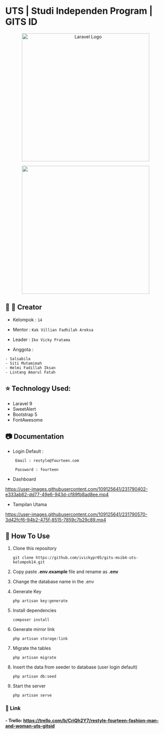 # UTS | Studi Independen Program | GITS ID

<p align="center"><a href="https://laravel.com" target="_blank"><img src="https://raw.githubusercontent.com/laravel/art/master/logo-lockup/5%20SVG/2%20CMYK/1%20Full%20Color/laravel-logolockup-cmyk-red.svg" width="400" alt="Laravel Logo"></a></p>

<p align="center"><img src="https://i.postimg.cc/kXByRyS2/Screenshot-2023-04-10-192951.png" width="400px"></p>


## :man: :woman: Creator
- Kelompok : ``` 14 ```

- Mentor : ``` Kak Villian Fadhilah Areksa ```

- Leader : ``` Iko Vicky Pratama ```

- Anggota : 
```
- Salsabila
- Siti Mutamimah
- Helmi Fadillah Iksan
- Lintang Amarul Fatah
```

## :star: Technology Used:

 - Laravel 9
 - SweetAlert
 - Bootstrap 5
 - FontAwesome


## :camera: Documentation

* Login Default :
       
       Email : restyle@fourteen.com
       
       Password : fourteen
      

* Dashboard


https://user-images.githubusercontent.com/109125641/231790402-e333ab62-dd77-49e6-943d-cf89fb8ad8ee.mp4



* Tampilan Utama




https://user-images.githubusercontent.com/109125641/231790570-3d42fcf6-94b2-475f-8515-7859c7b29c89.mp4




## :open_book: How To Use
1.  Clone this repository
    ```
    git clone https://github.com/ivickypr05/gits-msib4-uts-kelompok14.git
    ```
2.  Copy paste **.env.example** file and rename as **.env**
3.  Change the database name in the .env 

3.  Generate Key
    ```
    php artisan key:generate
    ```
4.  Install dependencies
    ```
    composer install
    ```
5.  Generate mirror link
    ```
    php artisan storage:link
    ```
6.  Migrate the tables
    ```
    php artisan migrate
    ```

7.  Insert the data from seeder to database (user login default)
    ```
    php artisan db:seed
    ```

8.  Start the server
    ```
    php artisan serve
    ```
 
### :link: Link
#### - Trello: https://trello.com/b/CriQh2Y7/restyle-fourteen-fashion-man-and-woman-uts-gitsid
